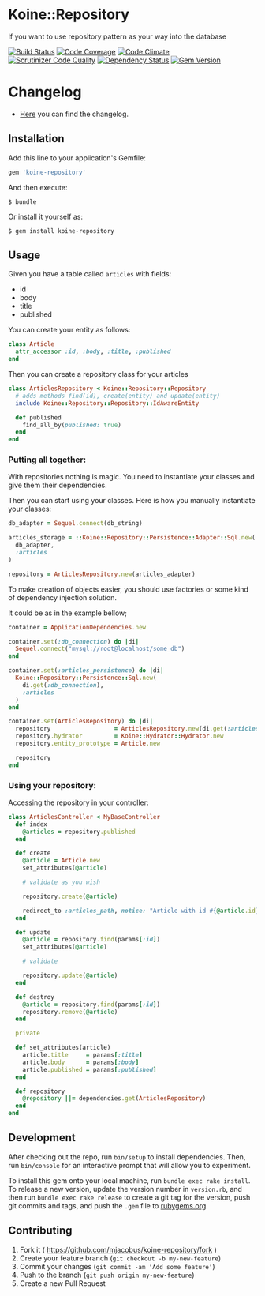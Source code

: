 # Koine::Repository

If you want to use repository pattern as your way into the database

[![Build Status](https://travis-ci.org/mjacobus/koine-repository.svg)](https://travis-ci.org/mjacobus/koine-repository)
[![Code Coverage](https://scrutinizer-ci.com/g/mjacobus/koine-repository/badges/coverage.png?b=master)](https://scrutinizer-ci.com/g/mjacobus/koine-repository/?branch=master)
[![Code Climate](https://codeclimate.com/github/mjacobus/koine-repository/badges/gpa.svg)](https://codeclimate.com/github/mjacobus/koine-repository)
[![Scrutinizer Code Quality](https://scrutinizer-ci.com/g/mjacobus/koine-repository/badges/quality-score.png?b=master)](https://scrutinizer-ci.com/g/mjacobus/koine-repository/?branch=master)
[![Dependency Status](https://gemnasium.com/mjacobus/koine-repository.svg)](https://gemnasium.com/mjacobus/koine-repository)
[![Gem Version](https://badge.fury.io/rb/koine-repository.svg)](https://badge.fury.io/rb/koine-repository)

# Changelog

- [Here](CHANGELOG.md) you can find the changelog.


## Installation

Add this line to your application's Gemfile:

```ruby
gem 'koine-repository'
```

And then execute:

    $ bundle

Or install it yourself as:

    $ gem install koine-repository

## Usage

Given you have a table called ```articles``` with fields:

- id
- body
- title
- published

You can create your entity as follows:

```ruby
class Article
  attr_accessor :id, :body, :title, :published
end
```

Then you can create a repository class for your articles

```ruby
class ArticlesRepository < Koine::Repository::Repository
  # adds methods find(id), create(entity) and update(entity)
  include Koine::Repository::Repository::IdAwareEntity

  def published
    find_all_by(published: true)
  end
end
```

### Putting all together:

With repositories nothing is magic. You need to instantiate your classes and
give them their dependencies.

Then you can start using your classes. Here is how you manually instantiate your
classes:

```ruby
db_adapter = Sequel.connect(db_string)

articles_storage = ::Koine::Repository::Persistence::Adapter::Sql.new(
  db_adapter,
  :articles
)

repository = ArticlesRepository.new(articles_adapter)
```

To make creation of objects easier, you should use factories or some kind
of dependency injection solution.

It could be as in the example bellow;

```ruby
container = ApplicationDependencies.new

container.set(:db_connection) do |di|
  Sequel.connect("mysql://root@localhost/some_db")
end

container.set(:articles_persistence) do |di|
  Koine::Repository::Persistence::Sql.new(
    di.get(:db_connection),
    :articles
  )
end

container.set(ArticlesRepository) do |di|
  repository                  = ArticlesRepository.new(di.get(:articles_persistence))
  repository.hydrator         = Koine::Hydrator::Hydrator.new
  repository.entity_prototype = Article.new

  repository
end
```

### Using your repository:

Accessing the repository in your controller:

```ruby
class ArticlesController < MyBaseController
  def index
    @articles = repository.published
  end

  def create
    @article = Article.new
    set_attributes(@article)

    # validate as you wish

    repository.create(@article)

    redirect_to :articles_path, notice: "Article with id #{@article.id} created"
  end

  def update
    @article = repository.find(params[:id])
    set_attributes(@article)

    # validate

    repository.update(@article)
  end

  def destroy
    @article = repository.find(params[:id])
    repository.remove(@article)
  end

  private

  def set_attributes(article)
    article.title     = params[:title]
    article.body      = params[:body]
    article.published = params[:published]
  end

  def repository
    @repository ||= dependencies.get(ArticlesRepository)
  end
end
```

## Development

After checking out the repo, run `bin/setup` to install dependencies. Then, run `bin/console` for an interactive prompt that will allow you to experiment.

To install this gem onto your local machine, run `bundle exec rake install`. To release a new version, update the version number in `version.rb`, and then run `bundle exec rake release` to create a git tag for the version, push git commits and tags, and push the `.gem` file to [rubygems.org](https://rubygems.org).

## Contributing

1. Fork it ( https://github.com/mjacobus/koine-repository/fork )
2. Create your feature branch (`git checkout -b my-new-feature`)
3. Commit your changes (`git commit -am 'Add some feature'`)
4. Push to the branch (`git push origin my-new-feature`)
5. Create a new Pull Request
